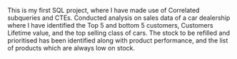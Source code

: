 This is my first SQL project, where I have made use of Correlated subqueries and CTEs. 
Conducted analysis on sales data of a car dealership where I have identified the Top 5 and bottom 5 customers, Customers Lifetime value, and the top selling class of cars.
The stock to be refilled and prioritised has been identified along with product performance, and the list of products which are always low on stock. 
